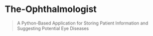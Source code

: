 # The-Ophthalmologist
> A Python-Based Application for Storing Patient Information and Suggesting Potential Eye Diseases 
